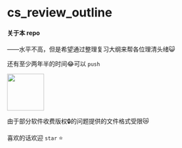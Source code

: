 # cs_review_outline

#### 关于本 repo

——水平不高，但是希望通过整理复习大纲来帮各位理清头绪😺

还有至少两年半的时间😂可以 `push`

<img title="" src="https://pic22go.oss-cn-beijing.aliyuncs.com/md/KUN.jpg" alt="" width="86">

由于部分软件收费版权🔒的问题提供的文件格式受限😿

喜欢的话欢迎 `star` ⭐


